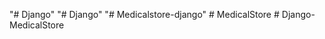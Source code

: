 "# Django" 
"# Django" 
"# Medicalstore-django" 
#   M e d i c a l S t o r e  
 #   D j a n g o - M e d i c a l S t o r e  
 